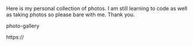 Here is my personal collection of photos. I am still learning to code as well as taking photos so please bare with me. Thank you.

photo-gallery

https://
